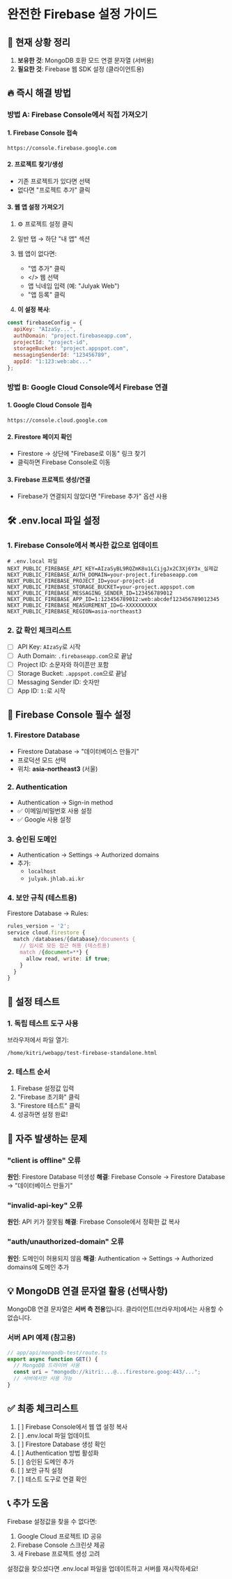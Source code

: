 # 완전한 Firebase 설정 가이드

## 📍 현재 상황 정리

1. **보유한 것**: MongoDB 호환 모드 연결 문자열 (서버용)
2. **필요한 것**: Firebase 웹 SDK 설정 (클라이언트용)

## 🔥 즉시 해결 방법

### 방법 A: Firebase Console에서 직접 가져오기

#### 1. Firebase Console 접속
```
https://console.firebase.google.com
```

#### 2. 프로젝트 찾기/생성
- 기존 프로젝트가 있다면 선택
- 없다면 "프로젝트 추가" 클릭

#### 3. 웹 앱 설정 가져오기
1. ⚙️ 프로젝트 설정 클릭
2. 일반 탭 → 하단 "내 앱" 섹션
3. 웹 앱이 없다면:
   - "앱 추가" 클릭
   - </> 웹 선택
   - 앱 닉네임 입력 (예: "Julyak Web")
   - "앱 등록" 클릭

4. **이 설정 복사**:
```javascript
const firebaseConfig = {
  apiKey: "AIzaSy...",
  authDomain: "project.firebaseapp.com",
  projectId: "project-id",
  storageBucket: "project.appspot.com",
  messagingSenderId: "123456789",
  appId: "1:123:web:abc..."
};
```

### 방법 B: Google Cloud Console에서 Firebase 연결

#### 1. Google Cloud Console 접속
```
https://console.cloud.google.com
```

#### 2. Firestore 페이지 확인
- Firestore → 상단에 "Firebase로 이동" 링크 찾기
- 클릭하면 Firebase Console로 이동

#### 3. Firebase 프로젝트 생성/연결
- Firebase가 연결되지 않았다면 "Firebase 추가" 옵션 사용

## 🛠️ .env.local 파일 설정

### 1. Firebase Console에서 복사한 값으로 업데이트

```env
# .env.local 파일
NEXT_PUBLIC_FIREBASE_API_KEY=AIzaSyBL9RQZmK8u1LCijgJx2C3Xj6Y3x_실제값
NEXT_PUBLIC_FIREBASE_AUTH_DOMAIN=your-project.firebaseapp.com
NEXT_PUBLIC_FIREBASE_PROJECT_ID=your-project-id
NEXT_PUBLIC_FIREBASE_STORAGE_BUCKET=your-project.appspot.com
NEXT_PUBLIC_FIREBASE_MESSAGING_SENDER_ID=123456789012
NEXT_PUBLIC_FIREBASE_APP_ID=1:123456789012:web:abcdef123456789012345
NEXT_PUBLIC_FIREBASE_MEASUREMENT_ID=G-XXXXXXXXXX
NEXT_PUBLIC_FIREBASE_REGION=asia-northeast3
```

### 2. 값 확인 체크리스트
- [ ] API Key: `AIzaSy`로 시작
- [ ] Auth Domain: `.firebaseapp.com`으로 끝남
- [ ] Project ID: 소문자와 하이픈만 포함
- [ ] Storage Bucket: `.appspot.com`으로 끝남
- [ ] Messaging Sender ID: 숫자만
- [ ] App ID: `1:`로 시작

## 🔐 Firebase Console 필수 설정

### 1. Firestore Database
- Firestore Database → "데이터베이스 만들기"
- 프로덕션 모드 선택
- 위치: **asia-northeast3** (서울)

### 2. Authentication
- Authentication → Sign-in method
- ✅ 이메일/비밀번호 사용 설정
- ✅ Google 사용 설정

### 3. 승인된 도메인
- Authentication → Settings → Authorized domains
- 추가:
  - `localhost`
  - `julyak.jhlab.ai.kr`

### 4. 보안 규칙 (테스트용)
Firestore Database → Rules:
```javascript
rules_version = '2';
service cloud.firestore {
  match /databases/{database}/documents {
    // 임시로 모든 접근 허용 (테스트용)
    match /{document=**} {
      allow read, write: if true;
    }
  }
}
```

## 🧪 설정 테스트

### 1. 독립 테스트 도구 사용
브라우저에서 파일 열기:
```
/home/kitri/webapp/test-firebase-standalone.html
```

### 2. 테스트 순서
1. Firebase 설정값 입력
2. "Firebase 초기화" 클릭
3. "Firestore 테스트" 클릭
4. 성공하면 설정 완료!

## 🚨 자주 발생하는 문제

### "client is offline" 오류
**원인**: Firestore Database 미생성
**해결**: Firebase Console → Firestore Database → "데이터베이스 만들기"

### "invalid-api-key" 오류
**원인**: API 키가 잘못됨
**해결**: Firebase Console에서 정확한 값 복사

### "auth/unauthorized-domain" 오류
**원인**: 도메인이 허용되지 않음
**해결**: Authentication → Settings → Authorized domains에 도메인 추가

## 💡 MongoDB 연결 문자열 활용 (선택사항)

MongoDB 연결 문자열은 **서버 측 전용**입니다. 
클라이언트(브라우저)에서는 사용할 수 없습니다.

### 서버 API 예제 (참고용)
```javascript
// app/api/mongodb-test/route.ts
export async function GET() {
  // MongoDB 드라이버 사용
  const uri = "mongodb://kitri:...@...firestore.goog:443/...";
  // 서버에서만 사용 가능
}
```

## ✅ 최종 체크리스트

1. [ ] Firebase Console에서 웹 앱 설정 복사
2. [ ] .env.local 파일 업데이트
3. [ ] Firestore Database 생성 확인
4. [ ] Authentication 방법 활성화
5. [ ] 승인된 도메인 추가
6. [ ] 보안 규칙 설정
7. [ ] 테스트 도구로 연결 확인

## 📞 추가 도움

Firebase 설정값을 찾을 수 없다면:
1. Google Cloud 프로젝트 ID 공유
2. Firebase Console 스크린샷 제공
3. 새 Firebase 프로젝트 생성 고려

설정값을 찾으셨다면 .env.local 파일을 업데이트하고 서버를 재시작하세요!